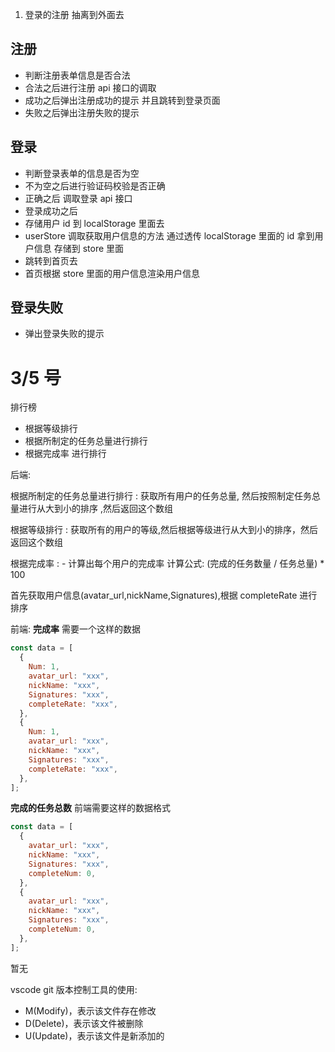1. 登录的注册 抽离到外面去

## 注册

- 判断注册表单信息是否合法
- 合法之后进行注册 api 接口的调取
- 成功之后弹出注册成功的提示 并且跳转到登录页面
- 失败之后弹出注册失败的提示

## 登录

- 判断登录表单的信息是否为空
- 不为空之后进行验证码校验是否正确
- 正确之后 调取登录 api 接口
- 登录成功之后
- 存储用户 id 到 localStorage 里面去
- userStore 调取获取用户信息的方法 通过透传 localStorage 里面的 id 拿到用户信息 存储到 store 里面
- 跳转到首页去
- 首页根据 store 里面的用户信息渲染用户信息

## 登录失败

- 弹出登录失败的提示

# 3/5 号

排行榜

- 根据等级排行
- 根据所制定的任务总量进行排行
- 根据完成率 进行排行

后端:

根据所制定的任务总量进行排行 : 获取所有用户的任务总量, 然后按照制定任务总量进行从大到小的排序 ,然后返回这个数组

根据等级排行 : 获取所有的用户的等级,然后根据等级进行从大到小的排序，然后返回这个数组

根据完成率 : - 计算出每个用户的完成率 计算公式: (完成的任务数量 / 任务总量) \* 100

首先获取用户信息(avatar_url,nickName,Signatures),根据 completeRate 进行排序

前端:
**完成率**
需要一个这样的数据

```js
const data = [
  {
    Num: 1,
    avatar_url: "xxx",
    nickName: "xxx",
    Signatures: "xxx",
    completeRate: "xxx",
  },
  {
    Num: 1,
    avatar_url: "xxx",
    nickName: "xxx",
    Signatures: "xxx",
    completeRate: "xxx",
  },
];
```

**完成的任务总数**
前端需要这样的数据格式

```js
const data = [
  {
    avatar_url: "xxx",
    nickName: "xxx",
    Signatures: "xxx",
    completeNum: 0,
  },
  {
    avatar_url: "xxx",
    nickName: "xxx",
    Signatures: "xxx",
    completeNum: 0,
  },
];
```


暂无 

vscode git 版本控制工具的使用: 

- M(Modify)，表示该文件存在修改
- D(Delete)，表示该文件被删除
- U(Update)，表示该文件是新添加的